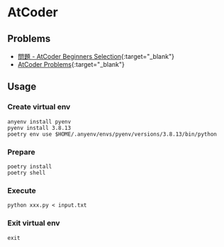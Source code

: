 # AtCoder

## Problems

- [問題 - AtCoder Beginners Selection](https://atcoder.jp/contests/abs/tasks){:target="_blank"}
- [AtCoder Problems](https://kenkoooo.com/atcoder/#/table/){:target="_blank"}

## Usage

### Create virtual env

```
anyenv install pyenv
pyenv install 3.8.13
poetry env use $HOME/.anyenv/envs/pyenv/versions/3.8.13/bin/python
```

### Prepare

```
poetry install
poetry shell
```

### Execute

```
python xxx.py < input.txt
```

### Exit virtual env

```
exit
```
